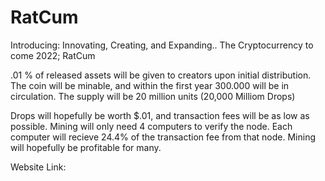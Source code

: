 # RatCum

Introducing: Innovating, Creating, and Expanding..
The Cryptocurrency to come 2022;
RatCum

.01 % of released assets will be given to creators upon initial distribution. The coin will be minable, and within the first year 300.000 will be in circulation. The supply will be 20 million units (20,000 Milliom Drops)

Drops will hopefully be worth $.01, and transaction fees will be as low as possible. Mining will only need 4 computers to verify the node. Each computer will recieve 24.4% of the transaction fee from that node. Mining will hopefully be profitable for many.

Website Link:
